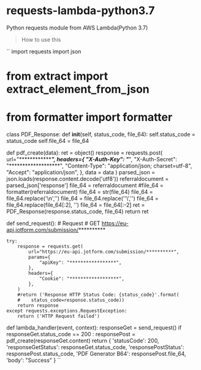 # requests-lambda-python3.7
Python requests module from AWS Lambda(Python 3.7)

> How to use this

``
import requests
import json
# from extract import extract_element_from_json
# from formatter import formatter

class PDF_Response:
  def __init__(self, status_code, file_64):
    self.status_code = status_code
    self.file_64 = file_64

def pdf_create(data):
    ret = object()
    response = requests.post(
        url="*****************************",
        headers={
            "X-Auth-Key": "*****************",
            "X-Auth-Secret": "*******************",
            "Content-Type": "application/json; charset=utf-8",
            "Accept": "application/json",
        },
        data = data
    )
    parsed_json = json.loads(response.content.decode('utf8'))
    referraldocument = parsed_json['response']
    file_64 = referraldocument
    #file_64 = formatter(referraldocument)
    file_64 = str(file_64)
    file_64 = file_64.replace('\\n','')
    file_64 = file_64.replace('\'\\','')
    file_64 = file_64.replace(file_64[:2], '')
    file_64 = file_64[:-2]
    ret = PDF_Response(response.status_code, file_64)
    return ret


def send_request():
    # Request
    # GET https://eu-api.jotform.com/submission/**********

    try:
        response = requests.get(
            url="https://eu-api.jotform.com/submission/**********",
            params={
                "apiKey": "*****************",
            },
            headers={
                "Cookie": "******************",
            },
        )
        #return ('Response HTTP Status Code: {status_code}'.format(
        #    status_code=response.status_code))
        return response
    except requests.exceptions.RequestException:
        return ('HTTP Request failed')

def lambda_handler(event, context):
    responseGet = send_request()
    if responseGet.status_code == 200 :
        responsePost = pdf_create(responseGet.content)
    return {
        'statusCode': 200,
        'responseGetStatus': responseGet.status_code,
        'responsePostStatus': responsePost.status_code,
        'PDF Generator B64': responsePost.file_64,
        'body': "Success"
    }
``
